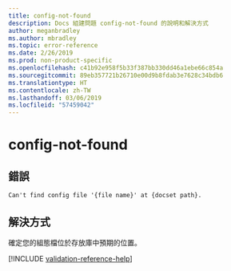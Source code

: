 ```yaml
---
title: config-not-found
description: Docs 組建問題 config-not-found 的說明和解決方式
author: meganbradley
ms.author: mbradley
ms.topic: error-reference
ms.date: 2/26/2019
ms.prod: non-product-specific
ms.openlocfilehash: c41b92e958f5b33f387bb330dd46a1ebe66c854a
ms.sourcegitcommit: 89eb357721b26710e00d9b8fdab3e7628c34bdb6
ms.translationtype: HT
ms.contentlocale: zh-TW
ms.lasthandoff: 03/06/2019
ms.locfileid: "57459042"
---
```

# <a name="config-not-found"></a>config-not-found

## <a name="error"></a>錯誤

`Can't find config file '{file name}' at {docset path}.`

## <a name="resolution"></a>解決方式

確定您的組態檔位於存放庫中預期的位置。

<!--make sure to add this file to your includes folder and verify the path-->
[!INCLUDE [validation-reference-help](includes/validation-reference-help.md)]
